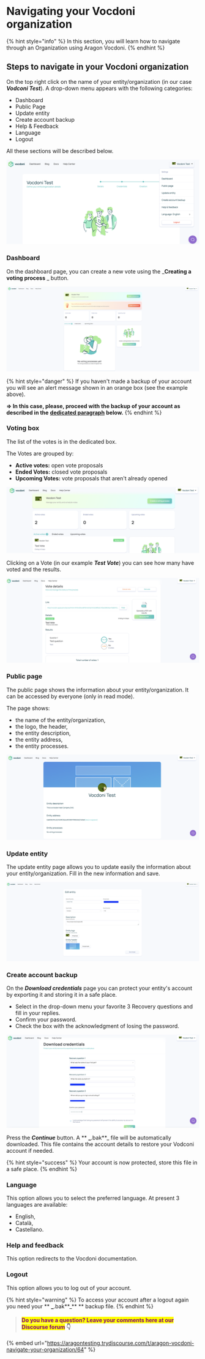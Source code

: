 # Navigating your Vocdoni organization

{% hint style="info" %}
In this section, you will learn how to navigate through an Organization using Aragon Vocdoni.
{% endhint %}

## Steps to navigate in your Vocdoni organization

On the top right click on the name of your entity/organization (in our case _**Vodconi Test**_). A drop-down menu appears with the following categories:

* Dashboard
* Public Page
* Update entity
* Create account backup
* Help & Feedback
* Language
* Logout

All these sections will be described below.

![Drop down menu](<../../../../.gitbook/assets/Schermata 2022-03-07 alle 11.39.51 (1).png>)

### Dashboard

On the dashboard page, you can create a new vote using the _**Creating a voting process** _ button.&#x20;

![Dashboard page](<../../../../.gitbook/assets/Schermata 2022-03-07 alle 13.06.27.png>)

{% hint style="danger" %}
If you haven't made a backup of your account you will see an alert message shown in an orange box (see the example above).

**=> In this case, please, proceed with the backup of your account as described in the** [**dedicated paragraph**](./#create-account-backup) **below.**
{% endhint %}

### Voting box

The list of the votes is in the dedicated box.&#x20;

The Votes are grouped by:

* **Active votes:** open vote proposals
* **Ended Votes:** closed vote proposals
* **Upcoming Votes:** vote proposals that aren't already opened

![Vote box](<../../../../.gitbook/assets/Schermata 2022-03-07 alle 22.50.22.png>)

Clicking on a Vote (in our example _**Test Vote**_) you can see how many have voted and the results.&#x20;

![Voting Results](<../../../../.gitbook/assets/Schermata 2022-03-07 alle 22.51.00.png>)

### Public page

The public page shows the information about your entity/organization. It can be accessed by everyone (only in read mode).&#x20;

The page shows:&#x20;

* the name of the entity/organization,&#x20;
* the logo, the header,&#x20;
* the entity description,&#x20;
* the entity address,
* the entity processes.

![Public page](<../../../../.gitbook/assets/Schermata 2022-03-07 alle 14.24.50.png>)

### Update entity

The update entity page allows you to update easily the information about your entity/organization. Fill in the new information and save.

![](<../../../../.gitbook/assets/Schermata 2022-03-07 alle 14.27.18.png>)

### Create account backup <a href="#createaccountbackup" id="createaccountbackup"></a>

On the _**Download credentials**_ page you can protect your entity's account by exporting it and storing it in a safe place.&#x20;

* Select in the drop-down menu your favorite 3 Recovery questions and fill in your replies.&#x20;
* Confirm your password.
* Check the box with the acknowledgment of losing the password.

![Create account backup](<../../../../.gitbook/assets/Schermata 2022-03-07 alle 14.12.30.png>)

Press the _**Continue**_ button. A ** **_**.bak**_ file will be automatically downloaded. This file contains the account details to restore your Vodconi account if needed.&#x20;

{% hint style="success" %}
Your account is now protected, store this file in a safe place.&#x20;
{% endhint %}

### Language

This option allows you to select the preferred language. At present 3 languages are available:

* English,
* Català,
* Castellano.

### Help and feedback

This option redirects to the Vocdoni documentation.

### Logout

This option allows you to log out of your account.&#x20;

{% hint style="warning" %}
To access your account after a logout again you need your ** **_**.bak**_** ** backup file.
{% endhint %}





> #### <mark style="color:purple;">Do you have a question? Leave your comments here at our Discourse forum</mark> 👇

{% embed url="https://aragontesting.trydiscourse.com/t/aragon-vocdoni-navigate-your-organization/64" %}
